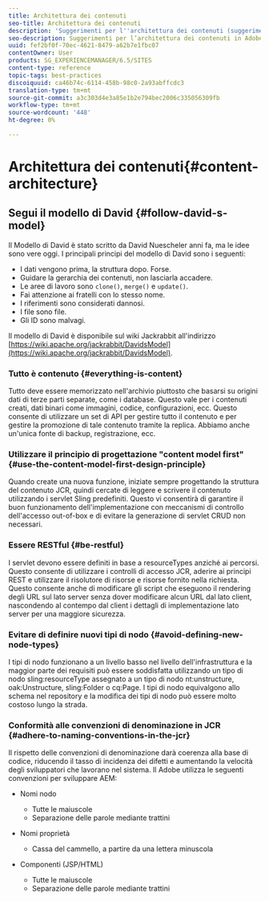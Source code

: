 ```yaml
---
title: Architettura dei contenuti
seo-title: Architettura dei contenuti
description: 'Suggerimenti per l''architettura dei contenuti (suggerimenti: tutto è contenuto)'
seo-description: Suggerimenti per l’architettura dei contenuti in Adobe Experience Manager (AEM). (hint - tutto è contenuto)
uuid: fef2bf0f-70ec-4621-8479-a62b7e1fbc07
contentOwner: User
products: SG_EXPERIENCEMANAGER/6.5/SITES
content-type: reference
topic-tags: best-practices
discoiquuid: ca46b74c-6114-458b-98c0-2a93abffcdc3
translation-type: tm+mt
source-git-commit: a3c303d4e3a85e1b2e794bec2006c335056309fb
workflow-type: tm+mt
source-wordcount: '448'
ht-degree: 0%

---
```



# Architettura dei contenuti{#content-architecture}

## Segui il modello di David {#follow-david-s-model}

Il Modello di David è stato scritto da David Nuescheler anni fa, ma le idee sono vere oggi. I principali principi del modello di David sono i seguenti:

* I dati vengono prima, la struttura dopo. Forse.
* Guidare la gerarchia dei contenuti, non lasciarla accadere.
* Le aree di lavoro sono `clone()`, `merge()` e `update()`.
* Fai attenzione ai fratelli con lo stesso nome.
* I riferimenti sono considerati dannosi.
* I file sono file.
* Gli ID sono malvagi.

Il modello di David è disponibile sul wiki Jackrabbit all&#39;indirizzo [https://wiki.apache.org/jackrabbit/DavidsModel](https://wiki.apache.org/jackrabbit/DavidsModel).

### Tutto è contenuto {#everything-is-content}

Tutto deve essere memorizzato nell&#39;archivio piuttosto che basarsi su origini dati di terze parti separate, come i database. Questo vale per i contenuti creati, dati binari come immagini, codice, configurazioni, ecc. Questo consente di utilizzare un set di API per gestire tutto il contenuto e per gestire la promozione di tale contenuto tramite la replica. Abbiamo anche un&#39;unica fonte di backup, registrazione, ecc.

### Utilizzare il principio di progettazione &quot;content model first&quot; {#use-the-content-model-first-design-principle}

Quando create una nuova funzione, iniziate sempre progettando la struttura del contenuto JCR, quindi cercate di leggere e scrivere il contenuto utilizzando i servlet Sling predefiniti. Questo vi consentirà di garantire il buon funzionamento dell&#39;implementazione con meccanismi di controllo dell&#39;accesso out-of-box e di evitare la generazione di servlet CRUD non necessari.

### Essere RESTful {#be-restful}

I servlet devono essere definiti in base a resourceTypes anziché ai percorsi. Questo consente di utilizzare i controlli di accesso JCR, aderire ai principi REST e utilizzare il risolutore di risorse e risorse fornito nella richiesta. Questo consente anche di modificare gli script che eseguono il rendering degli URL sul lato server senza dover modificare alcun URL dal lato client, nascondendo al contempo dal client i dettagli di implementazione lato server per una maggiore sicurezza.

### Evitare di definire nuovi tipi di nodo {#avoid-defining-new-node-types}

I tipi di nodo funzionano a un livello basso nel livello dell&#39;infrastruttura e la maggior parte dei requisiti può essere soddisfatta utilizzando un tipo di nodo sling:resourceType assegnato a un tipo di nodo nt:unstructure, oak:Unstructure, sling:Folder o cq:Page. I tipi di nodo equivalgono allo schema nel repository e la modifica dei tipi di nodo può essere molto costoso lungo la strada.

### Conformità alle convenzioni di denominazione in JCR {#adhere-to-naming-conventions-in-the-jcr}

Il rispetto delle convenzioni di denominazione darà coerenza alla base di codice, riducendo il tasso di incidenza dei difetti e aumentando la velocità degli sviluppatori che lavorano nel sistema. Il Adobe utilizza le seguenti convenzioni per sviluppare AEM:

* Nomi nodo

   * Tutte le maiuscole
   * Separazione delle parole mediante trattini

* Nomi proprietà

   * Cassa del cammello, a partire da una lettera minuscola

* Componenti (JSP/HTML)

   * Tutte le maiuscole
   * Separazione delle parole mediante trattini

